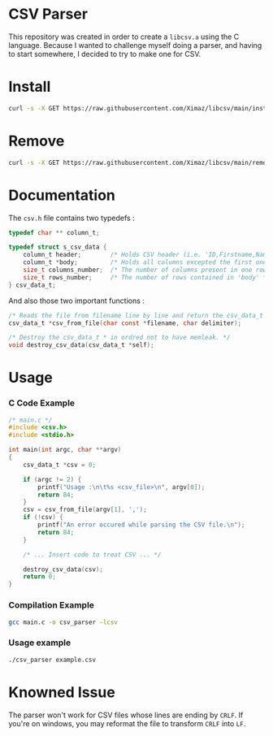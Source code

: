 # CSV Parser
This repository was created in order to create a ``libcsv.a`` using the C language. Because I wanted to challenge myself doing a parser, and having to start somewhere, I decided to try to make one for CSV.

# Install
```bash
curl -s -X GET https://raw.githubusercontent.com/Ximaz/libcsv/main/install.bash | /bin/bash
```

# Remove
```bash
curl -s -X GET https://raw.githubusercontent.com/Ximaz/libcsv/main/remove.bash | /bin/bash
```

# Documentation
The `csv.h` file contains two typedefs :

```c
typedef char ** column_t;

typedef struct s_csv_data {
    column_t header;        /* Holds CSV header (i.e. 'ID,Firstname,Name,Age') */
    column_t *body;         /* Holds all columns excepted the first one */
    size_t columns_number;  /* The number of columns present in one row */
    size_t rows_number;     /* The number of rows contained in 'body' */
} csv_data_t;
```

And also those two important functions :

```c
/* Reads the file from filename line by line and return the csv_data_t *. */
csv_data_t *csv_from_file(char const *filename, char delimiter);

/* Destroy the csv_data_t * in ordred not to have memleak. */
void destroy_csv_data(csv_data_t *self);
```

# Usage

### C Code Example

```c
/* main.c */
#include <csv.h>
#include <stdio.h>

int main(int argc, char **argv)
{
    csv_data_t *csv = 0;

    if (argc != 2) {
        printf("Usage :\n\t%s <csv_file>\n", argv[0]);
        return 84;
    }
    csv = csv_from_file(argv[1], ',');
    if (!csv) {
        printf("An error occured while parsing the CSV file.\n");
        return 84;
    }

    /* ... Insert code to treat CSV ... */

    destroy_csv_data(csv);
    return 0;
}
```

### Compilation Example

```bash
gcc main.c -o csv_parser -lcsv
```

### Usage example

```bash
./csv_parser example.csv
```

# Knowned Issue
The parser won't work for CSV files whose lines are ending by `CRLF`. If you're on windows, you may reformat the file to transform `CRLF` into `LF`.
